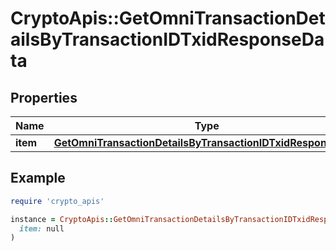 # CryptoApis::GetOmniTransactionDetailsByTransactionIDTxidResponseData

## Properties

| Name | Type | Description | Notes |
| ---- | ---- | ----------- | ----- |
| **item** | [**GetOmniTransactionDetailsByTransactionIDTxidResponseItem**](GetOmniTransactionDetailsByTransactionIDTxidResponseItem.md) |  |  |

## Example

```ruby
require 'crypto_apis'

instance = CryptoApis::GetOmniTransactionDetailsByTransactionIDTxidResponseData.new(
  item: null
)
```


